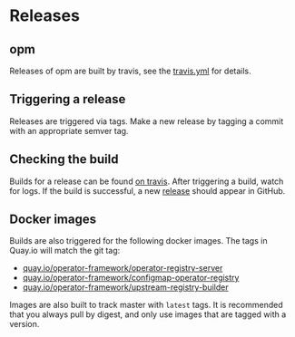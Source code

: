 # Releases

## opm

Releases of opm are built by travis, see the [travis.yml](../../.travis.yml) for details.

## Triggering a release

Releases are triggered via tags. Make a new release by tagging a commit with an appropriate semver tag.

## Checking the build

Builds for a release can be found [on travis](https://travis-ci.com/operator-framework/operator-registry). After triggering a build, watch for logs. If the build is successful, a new [release](https://github.com/operator-framework/operator-registry) should appear in GitHub.

## Docker images

Builds are also triggered for the following docker images. The tags in Quay.io will match the git tag:

 - [quay.io/operator-framework/operator-registry-server](https://quay.io/repository/operator-framework/operator-registry-server)
 - [quay.io/operator-framework/configmap-operator-registry](https://quay.io/repository/operator-framework/configmap-operator-registry)
 - [quay.io/operator-framework/upstream-registry-builder](https://quay.io/repository/operator-framework/upstream-registry-builder?tab=tags)
 
 Images are also built to track master with `latest` tags. It is recommended that you always pull by digest, and only use images that are tagged with a version.